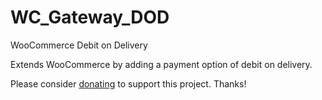 # WC_Gateway_DOD
WooCommerce Debit on Delivery

Extends WooCommerce by adding a payment option of debit on delivery.

Please consider [donating](https://paypal.me/djouija) to support this project. Thanks!
